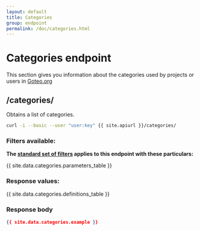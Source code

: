 ```yaml
---
layout: default
title: Categories
group: endpoint
permalink: /doc/categories.html
---
```

# Categories endpoint

This section gives you information about the categories used by projects or users in [Goteo.org](http://goteo.org)

<a name="categories"></a>
## /categories/

Obtains a list of categories.

```bash
curl -i --basic --user "user:key" {{ site.apiurl }}/categories/
```

### Filters available:

**The [standard set of filters](/doc/filters) applies to this endpoint with these particulars:**

{{ site.data.categories.parameters_table }}

### Response values:

{{ site.data.categories.definitions_table }}

### Response body

```json
{{ site.data.categories.example }}
```
